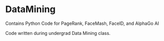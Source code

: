 # DataMining
Contains Python Code for PageRank, FaceMash, FaceID, and AlphaGo AI

Code written during undergrad Data Mining class.

